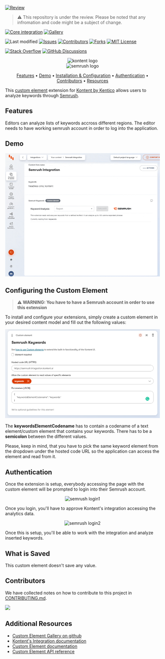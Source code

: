 [![Review][review]](https://kontent.ai/integrations/semrush)

> ⚠ This repository is under the review. Please be noted that any infromation and code might be a subject of change.

[![Core integration][core-shield]](https://kontent.ai/integrations/semrush)
[![Gallery][gallery-shield]](https://kentico.github.io/kontent-custom-element-samples/gallery/)

![Last modified][last-commit]
[![Issues][issues-shield]][issues-url]
[![Contributors][contributors-shield]][contributors-url]
[![Forks][forks-shield]][forks-url]
[![MIT License][license-shield]][license-url]

[![Stack Overflow][stack-shield]](https://stackoverflow.com/tags/kentico-kontent)
[![GitHub Discussions][discussion-shield]](https://github.com/Kentico/Home/discussions)

<p align="center">
<image src="docs/01-kk-logo-main.svg" alt="kontent logo" width="150" /><br/>
<image src="docs/semrush-logo.png" alt="semrush logo" width="350" >
</p>

<p align="center">
  <a href="#features">Features</a> •
  <a href="#demo">Demo</a> •
  <a href="#configuring-the-custom-element">Installation & Configuration</a> •
  <a href="#authentication">Authentication</a> •
  <a href="#contributors">Contributors</a> •
  <a href="#additional-resources">Resources</a>
</p>

This [custom element](https://docs.kontent.ai/tutorials/develop-apps/integrate/integrating-your-own-content-editing-features) extension for [Kontent by Kentico](https://kontent.ai) allows users to analyze keywords through [Semrush](https://www.semrush.com). 

## Features
Editors can analyze lists of keywords accross different regions. The editor needs to have working semrush account in order to log into the application. 

## Demo

![Demo Animation][product-demo]

## Configuring the Custom Element

> **⚠ WARNING: You have to have a Semrush account in order to use this extension** 

To install and configure your extensions, simply create a custom element in your desired content model and fill out the following values:

![config]

The __keywordsElementCodename__ has to contain a codename of a text element/custom element that contains your keywords. There has to be a **semicolon** between the different values. 

Please, keep in mind, that you have to pick the same keyword element from the dropdown under the hosted code URL so the application can access the element and read from it.

## Authentication
Once the extension is setup, everybody accessing the page with the custom element will be prompted to login into their Semrush account.

<p align="center">
<image src="docs/login1.png" alt="semrush login1" >
</p>

Once you login, you'll have to approve Kontent's integration accessing the analytics data. 

<p align="center">
<image src="docs/login2.png" alt="semrush login2" >
</p>

Once this is setup, you'll be able to work with the integration and analyze inserted keywords.

## What is Saved
This custom element doesn't save any value.

## Contributors
We have collected notes on how to contribute to this project in [CONTRIBUTING.md](CONTRIBUTING.md).

<a href="https://github.com/Kentico/kontent-integration-semrush/graphs/contributors">
  <img src="https://contrib.rocks/image?repo=Kentico/kontent-integration-semrush" />
</a>

## Additional Resources

- [Custom Element Gallery on github](https://kentico.github.io/kontent-custom-element-samples/gallery/)
- [Kontent's Integration documentation](https://docs.kontent.ai/tutorials/develop-apps/integrate/integrations-overview)
- [Custom Element documentation](https://docs.kontent.ai/tutorials/develop-apps/integrate/content-editing-extensions)
- [Custom Element API reference](https://docs.kontent.ai/reference/custom-elements-js-api)



[last-commit]: https://img.shields.io/github/last-commit/Kentico/kontent-integration-semrush?style=for-the-badge
[review]: https://img.shields.io/static/v1?label=warning&message=under%20review&style=for-the-badge&color=orange
[contributors-shield]: https://img.shields.io/github/contributors/Kentico/kontent-integration-semrush.svg?style=for-the-badge
[contributors-url]: https://github.com/Kentico/kontent-integration-semrush/graphs/contributors
[forks-shield]: https://img.shields.io/github/forks/Kentico/kontent-integration-semrush.svg?style=for-the-badge
[forks-url]: https://github.com/Kentico/kontent-integration-semrush/network/members
[stars-shield]: https://img.shields.io/github/stars/Kentico/kontent-integration-semrush.svg?style=for-the-badge
[stars-url]: https://github.com/Kentico/kontent-integration-semrush/stargazers
[issues-shield]: https://img.shields.io/github/issues/Kentico/kontent-integration-semrush.svg?style=for-the-badge
[issues-url]: https://github.com/Kentico/kontent-integration-semrush/issues
[license-shield]: https://img.shields.io/github/license/Kentico/kontent-integration-semrush.svg?style=for-the-badge
[license-url]: https://github.com/Kentico/kontent-integration-semrush/blob/master/LICENSE
[core-shield]: https://img.shields.io/static/v1?label=&message=core%20integration&style=for-the-badge&color=FF5733
[gallery-shield]: https://img.shields.io/static/v1?label=&message=extension%20gallery&style=for-the-badge&color=51bce0
[stack-shield]: https://img.shields.io/badge/Stack%20Overflow-ASK%20NOW-FE7A16.svg?logo=stackoverflow&logoColor=white&style=for-the-badge
[discussion-shield]: https://img.shields.io/badge/GitHub-Discussions-FE7A16.svg?logo=github&style=for-the-badge
[product-demo]: docs/semrush.gif?raw=true
[config]: docs/configuration.png
[login1]: docs/login1.png
[login2]: docs/login2.png
